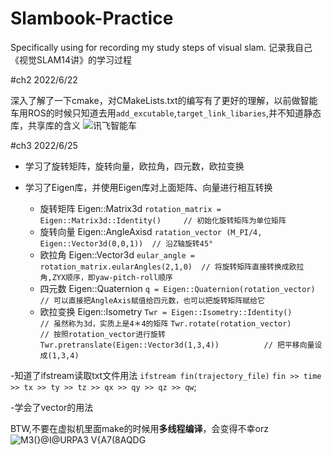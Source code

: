# Slambook-Practice
Specifically using for recording my study steps of visual slam. 记录我自己《视觉SLAM14讲》的学习过程

#ch2 2022/6/22

深入了解了一下cmake，对CMakeLists.txt的编写有了更好的理解，以前做智能车用ROS的时候只知道去用`add_excutable`,`target_link_libaries`,并不知道静态库，共享库的含义
![讯飞智能车](https://user-images.githubusercontent.com/64240681/175765877-ec8823df-98f5-4ab3-bd4e-987d5fd4cd60.jpg)

#ch3 2022/6/25

* 学习了旋转矩阵，旋转向量，欧拉角，四元数，欧拉变换

* 学习了Eigen库，并使用Eigen库对上面矩阵、向量进行相互转换
  * 旋转矩阵 Eigen::Matrix3d    `rotation_matrix = Eigen::Matrix3d::Identity()     // 初始化旋转矩阵为单位矩阵`
  * 旋转向量 Eigen::AngleAxisd  `ratation_vector (M_PI/4, Eigen::Vector3d(0,0,1))  // 沿Z轴旋转45°`
  * 欧拉角   Eigen::Vector3d    `eular_angle = rotation_matrix.eularAngles(2,1,0)  // 将旋转矩阵直接转换成欧拉角,ZYX顺序，即yaw-pitch-roll顺序`
  * 四元数   Eigen::Quaternion  `q = Eigen::Quaternion(rotation_vector)            // 可以直接把AngleAxis赋值给四元数，也可以把旋转矩阵赋给它`
  * 欧拉变换 Eigen::Isometry    `Twr = Eigen::Isometry::Identity()                 // 虽然称为3d，实质上是4＊4的矩阵`
                               `Twr.rotate(rotation_vector)                       // 按照rotation_vector进行旋转`
                               `Twr.pretranslate(Eigen::Vector3d(1,3,4))          // 把平移向量设成(1,3,4)`
                               
-知道了ifstream读取txt文件用法  `ifstream fin(trajectory_file)`
                               `fin >> time >> tx >> ty >> tz >> qx >> qy >> qz >> qw`;
                               
-学会了vector的用法

BTW,不要在虚拟机里面make的时候用**多线程编译**，会变得不幸orz
![M3(}@I@URPA3 V{A7(8AQDG](https://user-images.githubusercontent.com/64240681/175765179-404a2b2c-d7a1-437b-b707-47ef742f653d.png)

